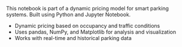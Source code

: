 This notebook is part of a dynamic pricing model for smart parking systems. 
Built using Python and Jupyter Notebook. 
 
- Dynamic pricing based on occupancy and traffic conditions 
- Uses pandas, NumPy, and Matplotlib for analysis and visualization 
- Works with real-time and historical parking data 
